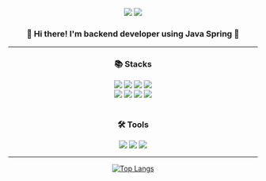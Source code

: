 <p align="center"><a href="iseungsoo07.oopy.io" target="_blank"><img src="https://img.shields.io/badge/devlog-000000?style=for-the-badge&logo=notion&logoColor=white"/></a>
<img src="https://img.shields.io/badge/mail-ffffff?style=for-the-badge&logo=gmail&logoColor=ea4335"/></p>

<h3 align="center">👋 Hi there! I'm backend developer using Java Spring 🌱</h3>

---


<h3 align="center">📚 Stacks </h3>
<div align="center"><img src="https://img.shields.io/badge/HTML-e34f26?style=for-the-badge&logo=html5&logoColor=white"/>  <img src="https://img.shields.io/badge/CSS-1572b6?style=for-the-badge&logo=css3&logoColor=white"/>  <img src="https://img.shields.io/badge/JavaScript-f7df1e?style=for-the-badge&logo=javascript&logoColor=black"/>  <img src="https://img.shields.io/badge/Java-007396?style=for-the-badge&logo=java&logoColor=white"/> <br>
<img src="https://img.shields.io/badge/Spring-6db33f?style=for-the-badge&logo=spring&logoColor=white"/>  <img src="https://img.shields.io/badge/Spring Boot-6db33f?style=for-the-badge&logo=spring boot&logoColor=white"/> <img src="https://img.shields.io/badge/mysql-4479a1?style=for-the-badge&logo=mysql&logoColor=white"/> <img src="https://img.shields.io/badge/oracle-f80000?style=for-the-badge&logo=oracle&logoColor=white"/>
</div>

<br>
<h3 align="center"> 🛠️ Tools </h3>
<div align="center"><img src="https://img.shields.io/badge/intellij-000000?style=for-the-badge&logo=intellij idea&logoColor=white"/> <img src="https://img.shields.io/badge/eclipse-2c2255?style=for-the-badge&logo=eclipse ide&logoColor=white"/>  <img src="https://img.shields.io/badge/vscode-007acc?style=for-the-badge&logo=visual studio code&logoColor=white"/></div>


---
<div align="center">
  
  [![Top Langs](https://github-readme-stats.vercel.app/api/top-langs/?username=iseungsoo07&layout=compact)](https://github.com/iseungsoo07/github-readme-stats)

</div>
